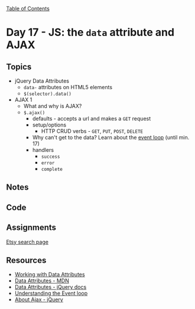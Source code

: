 [Table of Contents](/README.md)

# Day 17 - JS: the `data` attribute and AJAX

## Topics
* jQuery Data Attributes
  * `data-` attributes on HTML5 elements
  * `$(selector).data()`
* AJAX 1
  * What and why is AJAX?
  * `$.ajax()`
    * defaults - accepts a url and makes a `GET` request
    * setup/options
      * HTTP CRUD verbs - `GET`, `PUT`, `POST`, `DELETE`
    * Why can't get to the data? Learn about the [event loop](https://www.youtube.com/watch?v=8aGhZQkoFbQ) (until min. 17)
    * handlers
      * `success`
      * `error`
      * `complete`
<!-- * Updating DOM using hash changes
  * `location.hash`
  * `window.onhashchange`
* JS Functional Programming (theory)
  * Functions should be pure
    * No side effects
    * Stateless
    * Immutable -->

## Notes
<!-- More detailed notes from class, including whiteboard photos etc -->

## Code
<!-- Make sure to update the XX in the folder name if you uncomment this block-->
<!-- [Code we wrote in class today](https://github.com/TIY-Austin-Front-End-Engineering/Curriculum/tree/feb2016/notes/day-17/examples) -->

## Assignments
[Etsy search page](https://online.theironyard.com/library/paths/115/units/863/assignments/1424)

## Resources
* [Working with Data Attributes](http://www.abeautifulsite.net/working-with-html5-data-attributes/)
* [Data Attributes - MDN](https://developer.mozilla.org/en-US/docs/Web/Guide/HTML/Using_data_attributes)
* [Data Attributes - jQuery docs](https://api.jquery.com/jquery.data/)
* [Understanding the Event loop](https://www.youtube.com/watch?v=8aGhZQkoFbQ)
* [About Ajax - jQuery](https://learn.jquery.com/ajax/)
<!-- * [Basic hashchange router](https://github.com/NicerHugs/basicRouter) -->
<!-- * [Don't be scared of functional programming](https://www.smashingmagazine.com/2014/07/dont-be-scared-of-functional-programming/) -->
